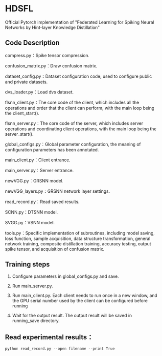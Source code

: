 # HDSFL
Official Pytorch implementation of "Federated Learning for Spiking Neural Networks by Hint-layer Knowledge Distillation"

## Code Description
compress.py：Spike tensor compression.

confusion_matrix.py：Draw confusion matrix.

dataset_config.py：Dataset configuration code, used to configure public and private datasets.

dvs_loader.py：Load dvs dataset.

flsnn_client.py：The core code of the client, which includes all the operations and order that the client can perform, with the main loop being the client_start().

flsnn_server.py：The core code of the server, which includes server operations and coordinating client operations, with the main loop being the server_start().

global_configs.py：Global parameter configuration, the meaning of configuration parameters has been annotated.

main_client.py：Client entrance.

main_server.py：Server entrance.

newVGG.py：GRSNN model.

newVGG_layers.py：GRSNN network layer settings.

read_record.py：Read saved results.

SCNN.py：DTSNN model.

SVGG.py：VSNN model.

tools.py：Specific implementation of subroutines, including model saving, loss function, sample acquisition, data structure transformation, general network training, composite distillation training, accuracy testing, output spike tensor, and acquisition of confusion matrix.

## Training steps
1. Configure parameters in global_configs.py and save.

2. Run main_server.py.

3. Run main_client.py. Each client needs to run once in a new window, and the GPU serial number used by the client can be configured before running

4. Wait for the output result. The output result will be saved in running_save directory.

## Read experimental results：
`python read_record.py --open filename --print True`
